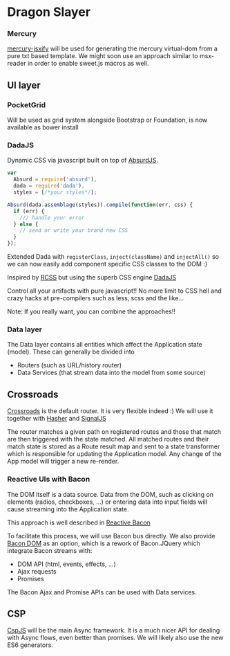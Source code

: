 # Dragon Slayer


### Mercury

[mercury-jsxify]() will be used for generating the mercury virtual-dom from a pure txt based template.
We might soon use an approach similar to msx-reader in order to enable sweet.js macros as well.

## UI layer

### PocketGrid

Will be used as grid system alongside Bootstrap or Foundation, is now available as bower install

### DadaJS

Dynamic CSS via javascript built on top of [AbsurdJS](http://absurdjs.com/).

```js
var
  Absurd = require('absurd'),
  dada = require('dada'),
  styles = [/*your styles*/];

Absurd(dada.assemblage(styles)).compile(function(err, css) {
  if (err) {
    /// handle your error
  } else {
    // send or write your brand new CSS
  }
});
```

Extended Dada with `registerClass`, `inject(className)` and `injectAll()` so we can now
easily add component specific CSS classes to the DOM :)

Inspired by [RCSS](https://github.com/chenglou/RCSS) but using the superb CSS engine [DadaJS](https://github.com/stockholmux/dada-js)

Control all your artifacts with pure javascript!! No more limit to CSS hell and crazy hacks at pre-compilers such as less, scss and the like...

Note: If you really want, you can combine the approaches!!

### Data layer

The Data layer contains all entities which affect the Application state (model).
These can generally be divided into

- Routers (such as URL/history router)
- Data Services (that stream data into the model from some source)

## Crossroads

[Crossroads](http://millermedeiros.github.io/crossroads.js/) is the default router.
It is very flexible indeed :) We will use it together with [Hasher](https://github.com/millermedeiros/hasher/) and [SignalJS](http://millermedeiros.github.io/js-signals/)

The router matches a given path on registered routes and those that match are then triggered with the state matched. All matched routes and their match state is stored as a Route result map and sent to a state transformer which is responsible for updating the Application model. Any change of the App model will trigger a new re-render.

### Reactive UIs with Bacon

The DOM itself is a data source. Data from the DOM, such as clicking on elements (radios, checkboxes, ...) or entering data into input fields will cause streaming into the Application state.

This approach is well described in [Reactive Bacon](http://joshbassett.info/2014/reactive-uis-with-react-and-bacon/)

To facilitate this process, we will use Bacon bus directly. We also provide [Bacon DOM](https://github.com/kristianmandrup/bacon.jquery) as an option, which is a rework of Bacon.JQuery which integrate Bacon streams with:

- DOM API (html, events, effects, ...)
- Ajax requests
- Promises

The Bacon Ajax and Promise APIs can be used with Data services.

## CSP

[CspJS](https://github.com/srikumarks/cspjs) will be the main Async framework. It is a much nicer API for dealing with Async flows, even better than promises. We will likely also use the new ES6 generators.
